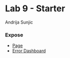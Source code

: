 # Lab 9 - Starter

Andrija Sunjic 
### Expose
- [Page](https://andrija-s.github.io/Lab9_Starter/index.html)
- [Error Dashboard](https://andrija-s.github.io/Lab9_Starter/error_dash.png)